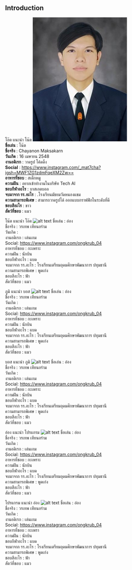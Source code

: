 
## Introduction
โอ๊ต แนะนำ โน๊ต ![Note's pic](IMG/note.jpg) <br />
**ชื่อเล่น** : โน๊ต <br />
**ชื่อจริง** : Chayanon Maksakarn  <br />
**วันเกิด** : 16 เมษายน 2548 <br />
**งานอดิเรก** : วาดรูป โค้ดดิ้ง <br />
**Social** : https://www.instagram.com/_mat7cha?igsh=MWF1ZG1zdmFqeXM2Zw== <br />
**อาหารที่ชอบ** : สเต็กหมู <br />
**ความฝัน** : อยากเข้าทำงานในบริษัท Tech AI <br />
**ชอบกีฬาอะไร** : บาสเกตบอล <br />
**จบมาจาก รร.อะไร** : .โรงเรียนมัธยมวัดหนองแขม <br />
**ความสามารถพิเศษ** : สามารถวาดรูปได้ ออกแบบกราฟฟิกในระดับที่ดี <br />
**ชอบสีอะไร** : ขาว <br />
**สัตว์ที่ชอบ** : แมว <br />

โน๊ต แนะนำ โอ๊ต ![alt text](...)
ชื่อเล่น : อ๋อง <br />
ชื่อจริง : วรเทพ เทียนอร่าม <br />
วันเกิด : <br />
งานอดิเรก : เล่นเกม <br />
Social: https://www.instagram.com/ongkrub_04 <br />
อาหารที่ชอบ : กะเพราะ <br />
ความฝัน : นักบิน <br />
ชอบกีฬาอะไร : แบด <br />
จบมาจาก รร.อะไร : โรงเรียนเตรียมอุดมศึกษาพัฒนาการ ปทุมธานี <br />
ความสามารถพิเศษ : พูดเก่ง <br />
ชอบสีอะไร : ฟ้า <br />
สัตว์ที่ชอบ : แมว <br />

ภูมิ แนะนำ บอส ![alt text](...)
ชื่อเล่น : อ๋อง <br />
ชื่อจริง : วรเทพ เทียนอร่าม <br />
วันเกิด : <br />
งานอดิเรก : เล่นเกม <br />
Social: https://www.instagram.com/ongkrub_04 <br />
อาหารที่ชอบ : กะเพราะ <br />
ความฝัน : นักบิน <br />
ชอบกีฬาอะไร : แบด <br />
จบมาจาก รร.อะไร : โรงเรียนเตรียมอุดมศึกษาพัฒนาการ ปทุมธานี <br />
ความสามารถพิเศษ : พูดเก่ง <br />
ชอบสีอะไร : ฟ้า <br />
สัตว์ที่ชอบ : แมว <br />

บอส แนะนำ ภูมิ ![alt text](...)
ชื่อเล่น : อ๋อง <br />
ชื่อจริง : วรเทพ เทียนอร่าม <br />
วันเกิด : <br />
งานอดิเรก : เล่นเกม <br />
Social: https://www.instagram.com/ongkrub_04 <br />
อาหารที่ชอบ : กะเพราะ <br />
ความฝัน : นักบิน <br />
ชอบกีฬาอะไร : แบด <br />
จบมาจาก รร.อะไร : โรงเรียนเตรียมอุดมศึกษาพัฒนาการ ปทุมธานี <br />
ความสามารถพิเศษ : พูดเก่ง <br />
ชอบสีอะไร : ฟ้า <br />
สัตว์ที่ชอบ : แมว <br />

อ๋อง แนะนำ โปรแกรม ![alt text](...)
ชื่อเล่น : อ๋อง <br />
ชื่อจริง : วรเทพ เทียนอร่าม <br />
วันเกิด : <br />
งานอดิเรก : เล่นเกม <br />
Social: https://www.instagram.com/ongkrub_04 <br />
อาหารที่ชอบ : กะเพราะ <br />
ความฝัน : นักบิน <br />
ชอบกีฬาอะไร : แบด <br />
จบมาจาก รร.อะไร : โรงเรียนเตรียมอุดมศึกษาพัฒนาการ ปทุมธานี <br />
ความสามารถพิเศษ : พูดเก่ง <br />
ชอบสีอะไร : ฟ้า <br />
สัตว์ที่ชอบ : แมว <br />

โปรแกรม แนะนำ อ๋อง ![alt text](https://github.com/NAIOATz/INT100-G6-suanmaiton/blob/main/IMG/Ong.jpg?raw=true)
ชื่อเล่น : อ๋อง <br />
ชื่อจริง : วรเทพ เทียนอร่าม <br />
วันเกิด : <br />
งานอดิเรก : เล่นเกม <br />
Social: https://www.instagram.com/ongkrub_04 <br />
อาหารที่ชอบ : กะเพรา <br />
ความฝัน : นักบิน <br />
ชอบกีฬาอะไร : แบด <br />
จบมาจาก รร.อะไร : โรงเรียนเตรียมอุดมศึกษาพัฒนาการ ปทุมธานี <br />
ความสามารถพิเศษ : พูดเก่ง <br />
ชอบสีอะไร : ฟ้า <br />
สัตว์ที่ชอบ : แมว <br />

